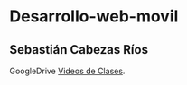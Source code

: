 # Desarrollo-web-movil

## Sebastián Cabezas Ríos

GoogleDrive [Videos de Clases](https://drive.google.com/drive/folders/12rI4_kTKxKxzRkmuy8n8I0kNpGIe_bPp?usp=sharing).

